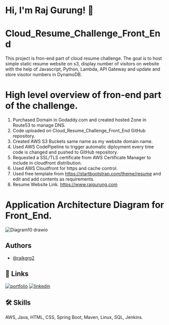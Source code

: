 
# Hi, I'm Raj Gurung! 👋

# Cloud_Resume_Challenge_Front_End
This project is fron-end part of cloud resume challenge. The goal is to host simple static resume website on s3, display number of visitors on website with the help of Javascript, Python, Lambda, API Gateway and update and store visotor numbers in DynamoDB. 
# High level overview of fron-end part of the challenge.
1. Purchased Domain in Godaddy.com and created hosted Zone in Route53 to manage DNS.
2. Code uploaded on Cloud_Resume_Challenge_Front_End GitHub repository.
3. Created AWS S3 Buckets same name as my website domain name.
4. Used AWS CodePipeline to trigger automatic diployment every time code is changed and pushed to GitHub repository.
5. Requested a SSL/TLS certificate from AWS Certificate Manager to include in cloudfront distribution.
6. Used AWS Cloudfront for https and cache control.
7. Used free template from https://startbootstrap.com/theme/resume and edit and add contents as requirements.
8. Resume Website Link. https://www.rajgurung.com


# Application Architecture Diagram for Front_End.
![Diagram10 drawio](https://user-images.githubusercontent.com/7123198/199567461-0ef29c03-7765-4aa7-8fb5-b205398969ac.png)



## Authors

- [@rajkgrg2](https://github.com/rajkgrg2)


## 🔗 Links
[![portfolio](https://img.shields.io/badge/my_portfolio-000?style=for-the-badge&logo=ko-fi&logoColor=white)](https://github.com/rajkgrg2)
[![linkedin](https://img.shields.io/badge/linkedin-0A66C2?style=for-the-badge&logo=linkedin&logoColor=white)](https://www.linkedin.com/in/raj-kumar-gurung-b8199623a/)






## 🛠 Skills
AWS, Java, HTML, CSS, Spring Boot, Maven, Linux, SQL, Jenkins.
